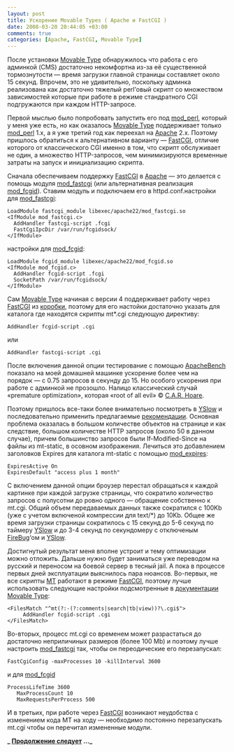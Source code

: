 ```yaml
---
layout: post
title: Ускорение Movable Types ( Apache и FastCGI )
date: 2008-03-20 20:44:05 +03:00
comments: true
categories: [Apache, FastCGI, Movable Type]
---
```


После установки [Movable Type](https://movabletype.org/) обнаружилось что
работа с его админкой (CMS) достаточно некомфортна из-за её существенной
тормознутости &mdash; время загрузки главной страницы составляет около 15 секунд.
Впрочем, это не удивительно, поскольку админка реализована как достаточно
тяжелый perl’овый скрипт со множеством зависимостей которые при работе в режиме
стандратного CGI подгружаются при каждом <acronym>HTTP</acronym>-запросе.

Первой мыслью было попробовать запустить его под [mod\_perl](https://perl.apache.org/), который у меня уже есть, но как оказалось [Movable Type](https://movabletype.org/) поддерживает только [mod\_perl](https://perl.apache.org/) 1.x, а я уже третий год как переехал на [Apache](https://httpd.apache.org/) 2.x. Поэтому пришлось обратиться к альтернативном варианту — [FastCGI](https://en.wikipedia.org/wiki/FastCGI), отличие которого от классического CGI именно в том, что скрипт обслуживает не один, а множество <acronym>HTTP</acronym>-запросов, чем минимизируются временные затраты на запуск и инициализацию скрипта.

Сначала обеспечиваем поддержку [FastCGI](https://en.wikipedia.org/wiki/FastCGI) в [Apache](https://httpd.apache.org/) — это делается с помощь модуля [mod\_fastcgi](https://fastcgi-archives.github.io/mod_fastcgi.html) (или альтернативная реализация [mod\_fcgid](https://httpd.apache.org/mod_fcgid/)). Ставим модуль и подключаем его в httpd.conf.настройки для [mod\_fastcgi](https://fastcgi-archives.github.io/mod_fastcgi.html):

    LoadModule fastcgi_module libexec/apache22/mod_fastcgi.so
    <IfModule mod_fastcgi.c>
      AddHandler fastcgi-script .fcgi
      FastCgiIpcDir /var/run/fcgidsock/
    </IfModule>

настройки для [mod\_fcgid](https://httpd.apache.org/mod_fcgid/):

    LoadModule fcgid_module libexec/apache22/mod_fcgid.so
    <IfModule mod_fcgid.c>
      AddHandler fcgid-script .fcgi 
      SocketPath /var/run/fcgidsock/
    </IfModule>

Сам [Movable Type](https://movabletype.org/) начиная с версии 4 поддерживает работу через [FastCGI](https://en.wikipedia.org/wiki/FastCGI) из [коробки](https://movabletype.org/documentation/administrator/maintenance/fastcgi.html), поэтому для его настойки достаточно указать для каталога где находятся скрипты mt\*.cgi следующую директиву:

    AddHandler fcgid-script .cgi

или

    AddHandler fastcgi-script .cgi

После включения данной опции тестирование с помощью [ApacheBench](https://httpd.apache.org/docs/2.0/programs/ab.html) показало на моей домашней машинке ускорение более чем на порядок — с 0.75 запросов в секунду до 15. Но особого ускорения при работе с админкой не прозошло. Налицо классический случай «premature optimization», которая «root of all evil» © [C.A.R. Hoare](https://en.wikiquote.org/wiki/C._A._R._Hoare).

Поэтому пришлось все-таки более внимательно посмотреть в [YSlow](https://developer.yahoo.com/yslow/) и последовательно применить предлагаемые [рекомендации](https://developer.yahoo.com/performance/rules.html). Основная проблема оказалась в большом количестве объектов на странице и как следствие, большом количестве HTTP запросов (около 50 в данном случае), причем большинство запросов были If-Modified-Since на файлы из mt-static, в осовном изображения. Лечиться это добавлением заголовков Expires для каталога mt-static с помощью [mod\_expires](https://httpd.apache.org/docs/2.0/mod/mod_expires.html):

    ExpiresActive On
    ExpiresDefault "access plus 1 month"

С включением данной опции броузер перестал обращаться к каждой картинке при каждой загрузке страницы, что сократило количество запросов с полусотни до ровно одного — обращение собственно к mt.cgi. Общий объем передаваемых данных также сократился с 100Kb (уже с учетом включеной компрессии для text/\*) до 10Kb. Общее же время загрузки страницы сократилось с 15 секунд до 5-6 секунд по таймеру [YSlow](https://developer.yahoo.com/yslow/) и до 3-4 секунд по секундомеру с отключеным [FireBug](https://getfirebug.com/)‘ом и [YSlow](https://developer.yahoo.com/yslow/).

Достигнутый результат меня вполне устроит и тему оптимизации можно отложить. Дальше нужно будет заниматься уже переводом на русский и переносом на боевой сервер в тесный jail. А пока в процессе первых дней эксплуатации выяснилось пара нюансов. Во-первых, не все скрипты [MT](https://movabletype.org/) работают в режиме [FastCGI](https://en.wikipedia.org/wiki/FastCGI), поэтому лучше использовать следующие настройки подсмотренные в [документации Movable Type](https://movabletype.org/documentation/administrator/maintenance/fastcgi.html):

    <FilesMatch "^mt(?:-(?:comments|search|tb|view))?\.cgi$">
         AddHandler fcgid-script .cgi
    </FilesMatch>

Во-вторых, процесс mt.cgi со временем может разрастаться до достаточно неприличиных размеров (более 100 Mb) и поэтому лучше настроить [mod\_fastcgi](https://en.wikipedia.org/wiki/FastCGI) так, чтобы он переодические его перезапускал:

    FastCgiConfig -maxProcesses 10 -killInterval 3600

и для [mod\_fcgid](https://httpd.apache.org/mod_fcgid/)

    ProcessLifeTime 3600
       MaxProcessCount 10
       MaxRequestsPerProcess 500

И в третьих, при работе через [FastCGI](https://en.wikipedia.org/wiki/FastCGI) возникают неудобства с изменением кода MT на ходу — необходимо постоянно перезапускать mt.cgi чтобы он перечитал измененные модули.

**_ [Продолжение следует](/2008/03/24/russifikacija-movable-type-41/) …_**
